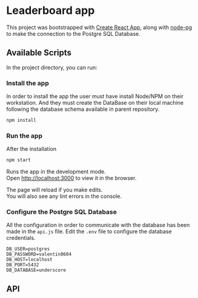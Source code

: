 # Leaderboard app

This project was bootstrapped with [Create React App](https://github.com/facebook/create-react-app), along with [node-pg](https://node-postgres.com/) to make the connection to the Postgre SQL Database.

## Available Scripts

In the project directory, you can run:

### Install the app

In order to install the app the user must have install Node/NPM on their workstation. And they must create the DataBase on their local machine following the database schema available in parent repository.

```bash
npm install
```

### Run the app

After the installation

```bash
npm start
```

Runs the app in the development mode.<br />
Open [http://localhost:3000](http://localhost:3000) to view it in the browser.

The page will reload if you make edits.<br />
You will also see any lint errors in the console.

### Configure the Postgre SQL Database

All the configuration in order to communicate with the database has been made in the `api.js` file.
Edit the `.env` file to configure the database credentials.

```
DB_USER=postgres
DB_PASSWORD=valentin0604
DB_HOST=localhost
DB_PORT=5432
DB_DATABASE=underscore
```

## API